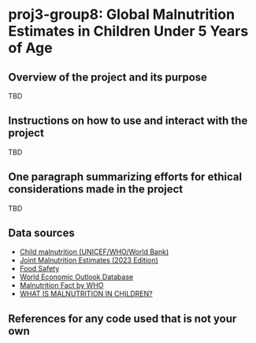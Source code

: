 # proj3-group8:  Global Malnutrition Estimates in Children Under 5 Years of Age

## Overview of the project and its purpose
TBD

## Instructions on how to use and interact with the project
TBD

## One paragraph summarizing efforts for ethical considerations made in the project
TBD

## Data sources
- [Child malnutrition (UNICEF/WHO/World Bank)](https://www.who.int/data/sets/health-inequality-monitor-dataset#nut)
- [Joint Malnutrition Estimates (2023 Edition)](https://public.tableau.com/app/profile/unicefdata/viz/JointMalnutritionEstimates2023Edition_16841450949590/WHO_re)
- [Food Safety](https://apps.who.int/foscollab)
- [World Economic Outlook Database](https://www.imf.org/en/Publications/WEO/weo-database/2024/April)
- [Malnutrition Fact by WHO](https://www.who.int/news-room/fact-sheets/detail/malnutrition)
- [WHAT IS MALNUTRITION IN CHILDREN?](https://www.savethechildren.org/us/charity-stories/what-is-malnutrition-in-children)

## References for any code used that is not your own
